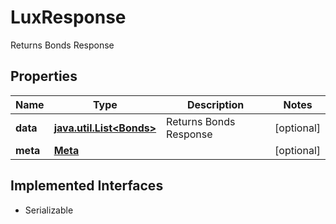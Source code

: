

# LuxResponse

Returns Bonds Response

## Properties

Name | Type | Description | Notes
------------ | ------------- | ------------- | -------------
**data** | [**java.util.List&lt;Bonds&gt;**](Bonds.md) | Returns Bonds Response |  [optional]
**meta** | [**Meta**](Meta.md) |  |  [optional]


## Implemented Interfaces

* Serializable


